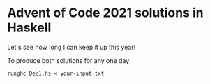 # Advent of Code 2021 solutions in Haskell
Let's see how long I can keep it up this year!

To produce both solutions for any one day:
```shell
runghc Dec1.hs < your-input.txt
```
